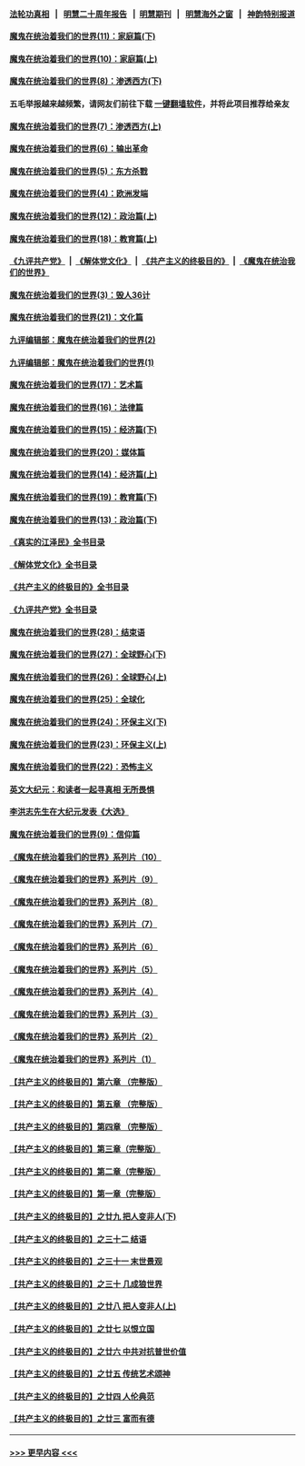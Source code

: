 #### [法轮功真相](https://github.com/gfw-breaker/truth/blob/master/README.md?t=0) &nbsp;&nbsp;|&nbsp;&nbsp; [明慧二十周年报告](https://github.com/gfw-breaker/mh-reports/blob/master/README.md?t=0) &nbsp;&nbsp;|&nbsp;&nbsp;[明慧期刊](https://github.com/gfw-breaker/mh-qikan) &nbsp;&nbsp;|&nbsp;&nbsp; [明慧海外之窗](https://github.com/gfw-breaker/mh-news/blob/master/README.md?t=0) &nbsp;&nbsp;|&nbsp;&nbsp; [神韵特别报道](https://github.com/gfw-breaker/mh-news/blob/master/shenyun.md?t=0)
#### [魔鬼在统治着我们的世界(11)：家庭篇(下)](../pages/nsc422/n10440961.md?t=12040101) 
#### [魔鬼在统治着我们的世界(10)：家庭篇(上)](../pages/nsc422/n10435448.md?t=12040101) 
#### [魔鬼在统治着我们的世界(8)：渗透西方(下)](../pages/nsc422/n10429603.md?t=12040101) 
#### 五毛举报越来越频繁，请网友们前往下载 [一键翻墙软件](https://github.com/gfw-breaker/ssr-accounts)，并将此项目推荐给亲友
#### [魔鬼在统治着我们的世界(7)：渗透西方(上)](../pages/nsc422/n10426013.md?t=12040101) 
#### [魔鬼在统治着我们的世界(6)：输出革命](../pages/nsc422/n10421536.md?t=12040101) 
#### [魔鬼在统治着我们的世界(5)：东方杀戮](../pages/nsc422/n10417707.md?t=12040101) 
#### [魔鬼在统治着我们的世界(4)：欧洲发端](../pages/nsc422/n10414890.md?t=12040101) 
#### [魔鬼在统治着我们的世界(12)：政治篇(上)](../pages/nsc422/n10444576.md?t=12040101) 
#### [魔鬼在统治着我们的世界(18)：教育篇(上)](../pages/nsc422/n10526970.md?t=12040101) 
#### [《九评共产党》](https://github.com/begood0513/9ping.md/blob/master/README.md) &nbsp;|&nbsp; [《解体党文化》](../../../../jtdwh.md/blob/master/README.md)  &nbsp;|&nbsp; [《共产主义的终极目的》](../../../../gczydzjmd.md/blob/master/README.md) &nbsp;|&nbsp; [《魔鬼在统治我们的世界》](../../../../mgztzwmdsj.md/blob/master/README.md) 
#### [魔鬼在统治着我们的世界(3)：毁人36计](../pages/nsc422/n10411583.md?t=12040101) 
#### [魔鬼在统治着我们的世界(21)：文化篇](../pages/nsc422/n10597706.md?t=12040101) 
#### [九评编辑部：魔鬼在统治着我们的世界(2)](../pages/nsc422/n10410036.md?t=12040101) 
#### [九评编辑部：魔鬼在统治着我们的世界(1)](../pages/nsc422/n10406825.md?t=12040101) 
#### [魔鬼在统治着我们的世界(17)：艺术篇](../pages/nsc422/n10499093.md?t=12040101) 
#### [魔鬼在统治着我们的世界(16)：法律篇](../pages/nsc422/n10485969.md?t=12040101) 
#### [魔鬼在统治着我们的世界(15)：经济篇(下)](../pages/nsc422/n10469975.md?t=12040101) 
#### [魔鬼在统治着我们的世界(20)：媒体篇](../pages/nsc422/n10586579.md?t=12040101) 
#### [魔鬼在统治着我们的世界(14)：经济篇(上)](../pages/nsc422/n10457370.md?t=12040101) 
#### [魔鬼在统治着我们的世界(19)：教育篇(下)](../pages/nsc422/n10564808.md?t=12040101) 
#### [魔鬼在统治着我们的世界(13)：政治篇(下)](../pages/nsc422/n10448270.md?t=12040101) 
#### [《真实的江泽民》全书目录](../pages/nsc422/n13721399.md?t=12040101) 
#### [《解体党文化》全书目录](../pages/nsc422/n13721157.md?t=12040101) 
#### [《共产主义的终极目的》全书目录](../pages/nsc422/n13721048.md?t=12040101) 
#### [《九评共产党》全书目录](../pages/nsc422/n13708085.md?t=12040101) 
#### [魔鬼在统治着我们的世界(28)：结束语](../pages/nsc422/n10936246.md?t=12040101) 
#### [魔鬼在统治着我们的世界(27)：全球野心(下)](../pages/nsc422/n10928319.md?t=12040101) 
#### [魔鬼在统治着我们的世界(26)：全球野心(上)](../pages/nsc422/n10900318.md?t=12040101) 
#### [魔鬼在统治着我们的世界(25)：全球化](../pages/nsc422/n10788205.md?t=12040101) 
#### [魔鬼在统治着我们的世界(24)：环保主义(下)](../pages/nsc422/n10695307.md?t=12040101) 
#### [魔鬼在统治着我们的世界(23)：环保主义(上)](../pages/nsc422/n10688613.md?t=12040101) 
#### [魔鬼在统治着我们的世界(22)：恐怖主义](../pages/nsc422/n10614727.md?t=12040101) 
#### [英文大纪元：和读者一起寻真相 无所畏惧](../pages/nsc422/n12542027.md?t=12040101) 
#### [李洪志先生在大纪元发表《大选》](../pages/nsc422/n12534746.md?t=12040101) 
#### [魔鬼在统治着我们的世界(9)：信仰篇](../pages/nsc422/n10432159.md?t=12040101) 
#### [《魔鬼在统治着我们的世界》系列片（10）](../pages/nsc422/n12292670.md?t=12040101) 
#### [《魔鬼在统治着我们的世界》系列片（9）](../pages/nsc422/n12290859.md?t=12040101) 
#### [《魔鬼在统治着我们的世界》系列片（8）](../pages/nsc422/n12287445.md?t=12040101) 
#### [《魔鬼在统治着我们的世界》系列片（7）](../pages/nsc422/n12283425.md?t=12040101) 
#### [《魔鬼在统治着我们的世界》系列片（6）](../pages/nsc422/n12282314.md?t=12040101) 
#### [《魔鬼在统治着我们的世界》系列片（5）](../pages/nsc422/n12281419.md?t=12040101) 
#### [《魔鬼在统治着我们的世界》系列片（4）](../pages/nsc422/n12274024.md?t=12040101) 
#### [《魔鬼在统治着我们的世界》系列片（3）](../pages/nsc422/n12271322.md?t=12040101) 
#### [《魔鬼在统治着我们的世界》系列片（2）](../pages/nsc422/n12269049.md?t=12040101) 
#### [《魔鬼在统治着我们的世界》系列片（1）](../pages/nsc422/n12267575.md?t=12040101) 
#### [【共产主义的终极目的】第六章 （完整版）](../pages/nsc422/n11428913.md?t=12040101) 
#### [【共产主义的终极目的】第五章 （完整版）](../pages/nsc422/n11428912.md?t=12040101) 
#### [【共产主义的终极目的】第四章 （完整版）](../pages/nsc422/n11428907.md?t=12040101) 
#### [【共产主义的终极目的】第三章（完整版）](../pages/nsc422/n11428848.md?t=12040101) 
#### [【共产主义的终极目的】第二章（完整版）](../pages/nsc422/n11428831.md?t=12040101) 
#### [【共产主义的终极目的】第一章（完整版）](../pages/nsc422/n11417651.md?t=12040101) 
#### [【共产主义的终极目的】之廿九 把人变非人(下)](../pages/nsc422/n11344140.md?t=12040101) 
#### [【共产主义的终极目的】之三十二 结语](../pages/nsc422/n11360535.md?t=12040101) 
#### [【共产主义的终极目的】之三十一 末世景观](../pages/nsc422/n11351129.md?t=12040101) 
#### [【共产主义的终极目的】之三十 几成狼世界](../pages/nsc422/n11348280.md?t=12040101) 
#### [【共产主义的终极目的】之廿八 把人变非人(上)](../pages/nsc422/n11340492.md?t=12040101) 
#### [【共产主义的终极目的】之廿七 以恨立国](../pages/nsc422/n11336944.md?t=12040101) 
#### [【共产主义的终极目的】之廿六 中共对抗普世价值](../pages/nsc422/n11324785.md?t=12040101) 
#### [【共产主义的终极目的】之廿五 传统艺术颂神](../pages/nsc422/n11296396.md?t=12040101) 
#### [【共产主义的终极目的】之廿四 人伦典范](../pages/nsc422/n11296397.md?t=12040101) 
#### [【共产主义的终极目的】之廿三 富而有德](../pages/nsc422/n11283598.md?t=12040101) 

----
#### [ >>> 更早内容 <<< ](../indexes/nsc422-earlier.md)
